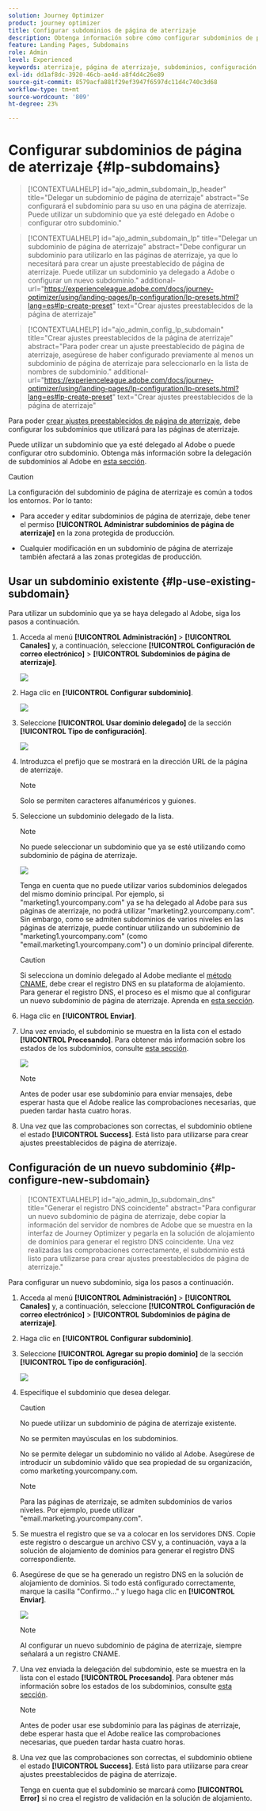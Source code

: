 ```yaml
---
solution: Journey Optimizer
product: journey optimizer
title: Configurar subdominios de página de aterrizaje
description: Obtenga información sobre cómo configurar subdominios de página de aterrizaje con Journey Optimizer
feature: Landing Pages, Subdomains
role: Admin
level: Experienced
keywords: aterrizaje, página de aterrizaje, subdominios, configuración
exl-id: dd1af8dc-3920-46cb-ae4d-a8f4d4c26e89
source-git-commit: 8579acfa881f29ef3947f6597dc11d4c740c3d68
workflow-type: tm+mt
source-wordcount: '809'
ht-degree: 23%

---
```


# Configurar subdominios de página de aterrizaje {#lp-subdomains}

>[!CONTEXTUALHELP]
>id="ajo_admin_subdomain_lp_header"
>title="Delegar un subdominio de página de aterrizaje"
>abstract="Se configurará el subdominio para su uso en una página de aterrizaje. Puede utilizar un subdominio que ya esté delegado en Adobe o configurar otro subdominio."

>[!CONTEXTUALHELP]
>id="ajo_admin_subdomain_lp"
>title="Delegar un subdominio de página de aterrizaje"
>abstract="Debe configurar un subdominio para utilizarlo en las páginas de aterrizaje, ya que lo necesitará para crear un ajuste preestablecido de página de aterrizaje. Puede utilizar un subdominio ya delegado a Adobe o configurar un nuevo subdominio."
>additional-url="https://experienceleague.adobe.com/docs/journey-optimizer/using/landing-pages/lp-configuration/lp-presets.html?lang=es#lp-create-preset" text="Crear ajustes preestablecidos de la página de aterrizaje"

>[!CONTEXTUALHELP]
>id="ajo_admin_config_lp_subdomain"
>title="Crear ajustes preestablecidos de la página de aterrizaje"
>abstract="Para poder crear un ajuste preestablecido de página de aterrizaje, asegúrese de haber configurado previamente al menos un subdominio de página de aterrizaje para seleccionarlo en la lista de nombres de subdominio."
>additional-url="https://experienceleague.adobe.com/docs/journey-optimizer/using/landing-pages/lp-configuration/lp-presets.html?lang=es#lp-create-preset" text="Crear ajustes preestablecidos de la página de aterrizaje"

Para poder [crear ajustes preestablecidos de página de aterrizaje](lp-presets.md), debe configurar los subdominios que utilizará para las páginas de aterrizaje.

Puede utilizar un subdominio que ya esté delegado al Adobe o puede configurar otro subdominio. Obtenga más información sobre la delegación de subdominios al Adobe en [esta sección](../configuration/delegate-subdomain.md).

>[!CAUTION]
>
>La configuración del subdominio de página de aterrizaje es común a todos los entornos. Por lo tanto:
>
>* Para acceder y editar subdominios de página de aterrizaje, debe tener el permiso **[!UICONTROL Administrar subdominios de página de aterrizaje]** en la zona protegida de producción.
>
> * Cualquier modificación en un subdominio de página de aterrizaje también afectará a las zonas protegidas de producción.

## Usar un subdominio existente {#lp-use-existing-subdomain}

Para utilizar un subdominio que ya se haya delegado al Adobe, siga los pasos a continuación.

1. Acceda al menú **[!UICONTROL Administración]** > **[!UICONTROL Canales]** y, a continuación, seleccione **[!UICONTROL Configuración de correo electrónico]** > **[!UICONTROL Subdominios de página de aterrizaje]**.

   ![](assets/lp_access-subdomains.png)

1. Haga clic en **[!UICONTROL Configurar subdominio]**.

   ![](assets/lp_set-up-subdomain.png)

1. Seleccione **[!UICONTROL Usar dominio delegado]** de la sección **[!UICONTROL Tipo de configuración]**.

   ![](assets/lp_use-delegated-subdomain.png)

1. Introduzca el prefijo que se mostrará en la dirección URL de la página de aterrizaje.

   >[!NOTE]
   >
   >Solo se permiten caracteres alfanuméricos y guiones.

1. Seleccione un subdominio delegado de la lista.

   >[!NOTE]
   >
   >No puede seleccionar un subdominio que ya se esté utilizando como subdominio de página de aterrizaje.

   <!--Capital letters are not allowed in subdomains. TBC by PM-->

   ![](assets/lp_prefix-and-subdomain.png)

   Tenga en cuenta que no puede utilizar varios subdominios delegados del mismo dominio principal. Por ejemplo, si &quot;marketing1.yourcompany.com&quot; ya se ha delegado al Adobe para sus páginas de aterrizaje, no podrá utilizar &quot;marketing2.yourcompany.com&quot;. Sin embargo, como se admiten subdominios de varios niveles en las páginas de aterrizaje, puede continuar utilizando un subdominio de &quot;marketing1.yourcompany.com&quot; (como &quot;email.marketing1.yourcompany.com&quot;) o un dominio principal diferente.

   >[!CAUTION]
   >
   >Si selecciona un dominio delegado al Adobe mediante el [método CNAME](../configuration/delegate-subdomain.md#cname-subdomain-delegation), debe crear el registro DNS en su plataforma de alojamiento. Para generar el registro DNS, el proceso es el mismo que al configurar un nuevo subdominio de página de aterrizaje. Aprenda en [esta sección](#lp-configure-new-subdomain).

1. Haga clic en **[!UICONTROL Enviar]**.

1. Una vez enviado, el subdominio se muestra en la lista con el estado **[!UICONTROL Procesando]**. Para obtener más información sobre los estados de los subdominios, consulte [esta sección](../configuration/about-subdomain-delegation.md#access-delegated-subdomains).<!--Same statuses?-->

   ![](assets/lp_subdomain-processing.png)

   >[!NOTE]
   >
   >Antes de poder usar ese subdominio para enviar mensajes, debe esperar hasta que el Adobe realice las comprobaciones necesarias, que pueden tardar hasta cuatro horas.<!--Learn more in [this section](delegate-subdomain.md#subdomain-validation).-->

1. Una vez que las comprobaciones son correctas, el subdominio obtiene el estado **[!UICONTROL Success]**. Está listo para utilizarse para crear ajustes preestablecidos de página de aterrizaje.

## Configuración de un nuevo subdominio {#lp-configure-new-subdomain}

>[!CONTEXTUALHELP]
>id="ajo_admin_lp_subdomain_dns"
>title="Generar el registro DNS coincidente"
>abstract="Para configurar un nuevo subdominio de página de aterrizaje, debe copiar la información del servidor de nombres de Adobe que se muestra en la interfaz de Journey Optimizer y pegarla en la solución de alojamiento de dominios para generar el registro DNS coincidente. Una vez realizadas las comprobaciones correctamente, el subdominio está listo para utilizarse para crear ajustes preestablecidos de página de aterrizaje."

Para configurar un nuevo subdominio, siga los pasos a continuación.

1. Acceda al menú **[!UICONTROL Administración]** > **[!UICONTROL Canales]** y, a continuación, seleccione **[!UICONTROL Configuración de correo electrónico]** > **[!UICONTROL Subdominios de página de aterrizaje]**.

1. Haga clic en **[!UICONTROL Configurar subdominio]**.

1. Seleccione **[!UICONTROL Agregar su propio dominio]** de la sección **[!UICONTROL Tipo de configuración]**.

   ![](assets/lp_add-your-own-subdomain.png)

1. Especifique el subdominio que desea delegar.

   >[!CAUTION]
   >
   >No puede utilizar un subdominio de página de aterrizaje existente.
   >
   >No se permiten mayúsculas en los subdominios.

   No se permite delegar un subdominio no válido al Adobe. Asegúrese de introducir un subdominio válido que sea propiedad de su organización, como marketing.yourcompany.com.

   >[!NOTE]
   >
   >Para las páginas de aterrizaje, se admiten subdominios de varios niveles. Por ejemplo, puede utilizar &quot;email.marketing.yourcompany.com&quot;.

1. Se muestra el registro que se va a colocar en los servidores DNS. Copie este registro o descargue un archivo CSV y, a continuación, vaya a la solución de alojamiento de dominios para generar el registro DNS correspondiente.

1. Asegúrese de que se ha generado un registro DNS en la solución de alojamiento de dominios. Si todo está configurado correctamente, marque la casilla &quot;Confirmo...&quot; y luego haga clic en **[!UICONTROL Enviar]**.

   ![](assets/lp_add-your-own-subdomain-confirm.png)

   >[!NOTE]
   >
   >Al configurar un nuevo subdominio de página de aterrizaje, siempre señalará a un registro CNAME.

1. Una vez enviada la delegación del subdominio, este se muestra en la lista con el estado **[!UICONTROL Procesando]**. Para obtener más información sobre los estados de los subdominios, consulte [esta sección](../configuration/about-subdomain-delegation.md#access-delegated-subdomains).<!--Same statuses?-->

   >[!NOTE]
   >
   >Antes de poder usar ese subdominio para las páginas de aterrizaje, debe esperar hasta que el Adobe realice las comprobaciones necesarias, que pueden tardar hasta cuatro horas.<!--Learn more in [this section](#subdomain-validation).-->

1. Una vez que las comprobaciones son correctas, el subdominio obtiene el estado **[!UICONTROL Success]**. Está listo para utilizarse para crear ajustes preestablecidos de página de aterrizaje.

   Tenga en cuenta que el subdominio se marcará como **[!UICONTROL Error]** si no crea el registro de validación en la solución de alojamiento.
